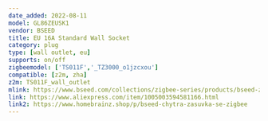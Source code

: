```yaml
---
date_added: 2022-08-11
model: GL86ZEUSK1
vendor: BSEED
title: EU 16A Standard Wall Socket
category: plug
type: [wall outlet, eu]
supports: on/off
zigbeemodel: ['TS011F','_TZ3000_o1jzcxou']
compatible: [z2m, zha]
z2m: TS011F_wall_outlet
mlink: https://www.bseed.com/collections/zigbee-series/products/bseed-zigbee-eu-wall-sockets-power-outlets-kids-protection
link: https://www.aliexpress.com/item/1005003594581166.html
link2: https://www.homebrainz.shop/p/bseed-chytra-zasuvka-se-zigbee
---
```

